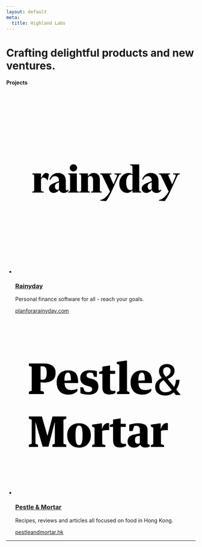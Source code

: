 ```yaml
---
layout: default
meta:
  title: Highland Labs
---
```

<style type="text/css"> :root{  --fg-color: #df678c;  --bg-color: #3d155f; } </style>
<main class="container">
  <h1 class="title">Crafting delightful products and new ventures.</h1>

  <section class="module">
    <h4 class="module__title">Projects</h4>
    <ul class="row">
      <li class="col quarter module__item">
        <a href="https://www.planforarainyday.com" class="module__logo fade" target="_blank">
          <svg viewBox="0 0 120 120"><g transform="translate(10, 47)"><path d="M8.8984127,19.1326531 L8.8984127,18.5299745 C7.26984127,18.5012755 7.06984127,18.2429847 7.06984127,16.8367347 L7.06984127,10.3220663 C7.55555556,9.63329082 8.0984127,9.2315051 8.61269841,9.2315051 C9.46984127,9.2315051 10.6984127,9.97767857 11.4126984,11.1256378 L11.5269841,11.0969388 L12.384127,7.05038265 C11.9555556,6.59119898 11.2412698,6.18941327 10.5269841,6.18941327 C9.24126984,6.18941327 8.55555556,7.13647959 7.06984127,9.6619898 L7.06984127,6.47640306 L1.2984127,6.47640306 L1.2984127,7.07908163 C2.44126984,7.07908163 2.55555556,7.36607143 2.55555556,8.77232143 L2.55555556,16.8367347 C2.55555556,18.2429847 2.44126984,18.5299745 1.2984127,18.5299745 L1.2984127,19.1326531 L8.8984127,19.1326531 Z M22.2380952,19.4196429 C23.8095238,19.4196429 24.952381,18.5299745 25.4952381,17.6403061 L25.0952381,17.2098214 C24.7809524,17.6116071 24.6095238,17.755102 24.2952381,17.755102 C23.8380952,17.755102 23.552381,17.3820153 23.552381,16.7506378 L23.552381,11.0969388 C23.552381,8.16964286 21.6380952,6.18941327 18.4380952,6.18941327 C15.4666667,6.18941327 13.5238095,8.08354592 12.6952381,10.4655612 L13.3238095,10.723852 C14.0380952,9.0880102 15.0952381,8.31313776 16.4095238,8.31313776 C18.1809524,8.31313776 19.0380952,9.60459184 19.0380952,11.1543367 L19.0380952,11.5561224 L16.6095238,12.5318878 C14.1238095,13.565051 12.3809524,14.3973214 12.3809524,16.4923469 C12.3809524,18.2716837 13.7809524,19.4196429 15.552381,19.4196429 C17.0666667,19.4196429 18.4095238,18.4725765 19.0666667,17.3533163 C19.5809524,18.8456633 20.8952381,19.4196429 22.2380952,19.4196429 Z M17.9238095,17.3533163 C17.0095238,17.3533163 16.352381,16.463648 16.352381,15.3156888 C16.352381,13.8520408 16.9809524,13.2780612 18.0952381,12.7614796 L19.0380952,12.3883929 L19.0380952,16.8654337 C18.6666667,17.2385204 18.2666667,17.3533163 17.9238095,17.3533163 Z M28.6349206,5.15625 C29.9777778,5.15625 31.0920635,4.12308673 31.0920635,2.80293367 C31.0920635,1.42538265 29.9777778,0.420918367 28.6349206,0.420918367 C27.9615383,0.420918367 27.3528164,0.673497986 26.913233,1.09904407 C26.4762004,1.52212078 26.2063492,2.1161624 26.2063492,2.80293367 C26.2063492,4.12308673 27.2920635,5.15625 28.6349206,5.15625 Z M32.1777778,19.1326531 L32.1777778,18.5299745 C31.0634921,18.5299745 30.9206349,18.2429847 30.9206349,16.8367347 L30.9206349,6.47640306 L25.1492063,6.47640306 L25.1492063,7.07908163 C26.2920635,7.07908163 26.4063492,7.36607143 26.4063492,8.77232143 L26.4063492,16.8367347 C26.4063492,18.2429847 26.2920635,18.5299745 25.1492063,18.5299745 L25.1492063,19.1326531 L32.1777778,19.1326531 Z M39.5460317,19.1326531 L39.5460317,18.5299745 C38.431746,18.5299745 38.2888889,18.2429847 38.2888889,16.8367347 L38.2888889,9.375 C38.631746,8.60012755 39.231746,8.22704082 39.831746,8.22704082 C40.9174603,8.22704082 41.6888889,8.97321429 41.6888889,10.8960459 L41.6888889,16.8367347 C41.6888889,18.2429847 41.5746032,18.5299745 40.431746,18.5299745 L40.431746,19.1326531 L47.4603175,19.1326531 L47.4603175,18.5299745 C46.3846872,18.5299745 46.2201791,18.2757552 46.2045471,17.0734472 L46.2031746,10.3507653 C46.2031746,8.05484694 44.7746032,6.18941327 42.1460317,6.18941327 C40.3460317,6.18941327 38.8603175,7.42346939 38.2888889,8.65752551 L38.2888889,6.47640306 L32.5174603,6.47640306 L32.5174603,7.07908163 C33.6603175,7.07908163 33.7746032,7.36607143 33.7746032,8.77232143 L33.7746032,16.8367347 C33.7746032,18.2429847 33.6603175,18.5299745 32.5174603,18.5299745 L32.5174603,19.1326531 L39.5460317,19.1326531 Z M50.2571429,24.872449 C51.0285714,24.1262755 52.6,21.5433673 54.3142857,17.783801 L58.3428571,8.97321429 C59.1142857,7.27997449 59.3428571,7.07908163 60.4,7.07908163 L60.4,6.47640306 L55.9142857,6.47640306 L55.9142857,7.07908163 C57.0857143,7.07908163 57.6571429,7.19387755 57.6571429,7.8252551 C57.6571429,8.08354592 57.5428571,8.45663265 57.3142857,9.00191327 L55.2857143,13.7372449 L53.0571429,8.60012755 C52.8571429,8.14094388 52.7142857,7.8252551 52.7142857,7.59566327 C52.7142857,7.16517857 53.0857143,7.07908163 53.9142857,7.07908163 L53.9142857,6.47640306 L46.4857143,6.47640306 L46.4857143,7.07908163 C47.4285714,7.07908163 47.6,7.30867347 48.2,8.57142857 L52.9428571,18.4725765 C51.1428571,21.8303571 48.8571429,23.6383929 46.4285714,24.1549745 L46.4285714,24.5280612 L50.2571429,24.872449 Z M64.368254,19.4196429 C66.1111111,19.4196429 67.2825397,18.4151786 67.9111111,17.4968112 L67.9111111,19.1326531 L73.6539683,19.1326531 L73.6539683,18.5299745 C72.5396825,18.5299745 72.3968254,18.2429847 72.3968254,16.8367347 L72.3968254,0.478316327 L66.368254,0.478316327 L66.368254,1.0809949 C67.568254,1.0809949 67.9111111,1.25318878 67.9111111,2.65943878 L67.9111111,7.02168367 C67.2539683,6.53380102 66.368254,6.18941327 65.3111111,6.18941327 C62.3111111,6.18941327 59.1396825,8.88711735 59.1396825,13.3067602 C59.1396825,17.0089286 61.4825397,19.4196429 64.368254,19.4196429 Z M66.4253968,17.5542092 C64.8253968,17.5542092 63.7396825,15.8609694 63.7396825,12.5892857 C63.7396825,8.68622449 65.2253968,7.27997449 66.6253968,7.27997449 C67.1111111,7.27997449 67.5396825,7.39477041 67.9111111,7.65306122 L67.9111111,16.8367347 C67.5396825,17.3246173 67.0539683,17.5542092 66.4253968,17.5542092 Z M83.9079365,19.4196429 C85.4793651,19.4196429 86.6222222,18.5299745 87.1650794,17.6403061 L86.7650794,17.2098214 C86.4507937,17.6116071 86.2793651,17.755102 85.9650794,17.755102 C85.5079365,17.755102 85.2222222,17.3820153 85.2222222,16.7506378 L85.2222222,11.0969388 C85.2222222,8.16964286 83.3079365,6.18941327 80.1079365,6.18941327 C77.1365079,6.18941327 75.1936508,8.08354592 74.3650794,10.4655612 L74.9936508,10.723852 C75.7079365,9.0880102 76.7650794,8.31313776 78.0793651,8.31313776 C79.8507937,8.31313776 80.7079365,9.60459184 80.7079365,11.1543367 L80.7079365,11.5561224 L78.2793651,12.5318878 C75.7936508,13.565051 74.0507937,14.3973214 74.0507937,16.4923469 C74.0507937,18.2716837 75.4507937,19.4196429 77.2222222,19.4196429 C78.7365079,19.4196429 80.0793651,18.4725765 80.7365079,17.3533163 C81.2507937,18.8456633 82.5650794,19.4196429 83.9079365,19.4196429 Z M79.5936508,17.3533163 C78.6793651,17.3533163 78.0222222,16.463648 78.0222222,15.3156888 C78.0222222,13.8520408 78.6507937,13.2780612 79.7650794,12.7614796 L80.7079365,12.3883929 L80.7079365,16.8654337 C80.3365079,17.2385204 79.9365079,17.3533163 79.5936508,17.3533163 Z M89.2761905,24.872449 C90.047619,24.1262755 91.6190476,21.5433673 93.3333333,17.783801 L97.3619048,8.97321429 C98.1333333,7.27997449 98.3619048,7.07908163 99.4190476,7.07908163 L99.4190476,6.47640306 L94.9333333,6.47640306 L94.9333333,7.07908163 C96.1047619,7.07908163 96.6761905,7.19387755 96.6761905,7.8252551 C96.6761905,8.08354592 96.5619048,8.45663265 96.3333333,9.00191327 L94.3047619,13.7372449 L92.0761905,8.60012755 C91.8761905,8.14094388 91.7333333,7.8252551 91.7333333,7.59566327 C91.7333333,7.16517857 92.1047619,7.07908163 92.9333333,7.07908163 L92.9333333,6.47640306 L85.5047619,6.47640306 L85.5047619,7.07908163 C86.447619,7.07908163 86.6190476,7.30867347 87.2190476,8.57142857 L91.9619048,18.4725765 C90.1619048,21.8303571 87.8761905,23.6383929 85.447619,24.1549745 L85.447619,24.5280612 L89.2761905,24.872449 Z"></path></g></svg>
        </a>
        <h3><a href="https://www.planforarainyday.com" class="fade underline" target="_blank">Rainyday</a></h3>
        <p>Personal finance software for all - reach your goals.</p>
        <footer class="module__item__footer">
          <a href="https://www.planforarainyday.com" class="sc faded external" target="_blank">planforarainyday.com</a>
        </footer>
      </li>
      <li class="col quarter module__item">
        <a href="https://www.pestleandmortar.hk" class="module__logo fade" target="_blank">
          <svg viewBox="0 0 120 120"><g transform="translate(10, 32)"><path d="M9.00445335,21.2067564 L9.00445335,19.6888263 L6.79676671,19.0141906 L6.79676671,13.3641171 C7.59786819,13.5327761 8.34307887,13.6171055 9.03239875,13.6171055 C11.3611821,13.6171055 13.2381815,13.0970739 14.6633969,12.0570106 C16.0886123,11.0169473 16.8012201,9.38189289 16.8012201,7.1518473 C16.8384806,3.12277335 14.2395584,1.05201673 9.00445335,0.939577461 L9.00445335,0.939577461 L-1,0.939577461 L-1,2.45750765 L0.900287228,3.16025311 L0.900287228,18.9860808 L-1,19.6888263 L-1,21.2067564 L9.00445335,21.2067564 Z M8.11020053,11.7056379 L6.79676671,11.5931986 L6.79676671,2.82293529 L8.16609133,2.82293529 C9.04171388,2.82293529 9.71240349,3.14151323 10.1781602,3.77866911 C10.6439168,4.41582499 10.8767952,5.57769748 10.8767952,7.26428657 C10.8767952,8.91339591 10.6392593,10.0658985 10.1641875,10.7217942 C9.68911566,11.37769 9.00445335,11.7056379 8.11020053,11.7056379 L8.11020053,11.7056379 Z M25.3525126,21.6284037 C26.8243037,21.6284037 28.0771891,21.3519905 29.1111689,20.7991641 C30.1451488,20.2463377 30.8670716,19.6794563 31.2769375,19.0985201 L31.2769375,19.0985201 L31.2769375,17.6930292 C30.1218609,18.2927053 28.8363725,18.5925433 27.4204722,18.5925433 C25.7437482,18.5925433 24.5607262,18.2083758 23.8714064,17.4400408 C23.1820865,16.6717058 22.800166,15.5004633 22.7256449,13.9263135 L22.7256449,13.9263135 L31.8079001,13.9263135 C31.8079001,10.759274 31.2396769,8.55733822 30.1032307,7.32050621 C28.9667844,6.08367421 27.2993755,5.4652582 25.101004,5.4652582 C22.7722206,5.4652582 20.9231666,6.18205857 19.553842,7.6156593 C18.1845174,9.04926004 17.4998551,10.9935225 17.4998551,13.4484466 C17.4998551,15.9595904 18.1612295,17.9507025 19.4839785,19.421783 C20.8067274,20.8928635 22.7629055,21.6284037 25.3525126,21.6284037 Z M22.6418087,12.3802735 C22.6418087,8.80095664 23.4149648,7.01129821 24.961277,7.01129821 C25.6319666,7.01129821 26.1349838,7.37204088 26.4703286,8.09352621 C26.8056734,8.81501155 26.9733458,10.1502279 26.9733458,12.0991753 L26.9733458,12.0991753 L22.6418087,12.3802735 Z M38.6265778,21.5721841 C43.0233208,21.5721841 45.2216923,19.7825256 45.2216923,16.2032088 C45.2216923,14.778978 44.8677172,13.6733251 44.1597671,12.8862502 C43.4518169,12.0991753 42.3060555,11.5088691 40.7224828,11.1153317 C39.1389101,10.7217942 38.1841089,10.3751065 37.8580793,10.0752684 C37.5320496,9.77543034 37.3690348,9.37252295 37.3690348,8.86654622 C37.3690348,7.66719397 38.1235606,7.06751785 39.6326122,7.06751785 C40.4709742,7.06751785 41.1137184,7.17995712 41.5608448,7.40483567 L41.5608448,7.40483567 L42.3712614,9.82228004 L44.2156579,9.82228004 L44.2156579,6.05556439 C43.1164721,5.62454717 41.5515297,5.40903857 39.5208306,5.40903857 C37.3597196,5.40903857 35.7621742,5.89159045 34.7281944,6.85669421 C33.6942146,7.82179797 33.1772247,9.05394501 33.1772247,10.5531353 C33.1772247,11.4901293 33.3495547,12.300629 33.6942146,12.9846346 C34.0388745,13.6686402 34.5791523,14.2495764 35.3150478,14.7274433 C36.0509434,15.2053102 37.0476627,15.5941627 38.3052057,15.8940008 C39.5627487,16.1938388 40.3405623,16.4889919 40.6386466,16.7794601 C40.9367309,17.0699282 41.085773,17.4681506 41.085773,17.9741273 C41.085773,19.267179 40.247411,19.9137048 38.570687,19.9137048 C37.6205434,19.9137048 36.828757,19.735676 36.1953279,19.3796183 L36.1953279,19.3796183 L35.0216211,16.7091855 L33.1772247,16.7091855 L33.3448971,20.7288895 C34.872579,21.2910859 36.6331392,21.5721841 38.6265778,21.5721841 Z M52.4316056,21.5159644 C54.0524388,21.5159644 55.4217634,21.1880166 56.5395794,20.5321208 L56.5395794,20.5321208 L56.5395794,19.0704103 L55.114364,19.1547397 C54.276002,19.1547397 53.7124364,18.9813958 53.4236673,18.6347081 C53.1348982,18.2880203 52.9905136,17.721139 52.9905136,16.9340641 L52.9905136,16.9340641 L52.9905136,7.88270258 L56.371907,7.88270258 L56.371907,5.80257602 L52.9905136,5.80257602 L52.9905136,2.2326291 L47.9044507,3.04781383 L47.9044507,5.80257602 L45.7247095,6.56154112 L45.7247095,7.88270258 L47.9044507,7.88270258 L47.9044507,16.8497346 C47.9044507,18.4988439 48.2817136,19.6888263 49.0362394,20.4196815 C49.7907652,21.1505368 50.922554,21.5159644 52.4316056,21.5159644 Z M65.8733432,21.2067564 L65.8733432,19.9699244 L64.2804553,19.2390692 L64.2804553,-0.915670545 L63.6656565,-1 L57.4617776,-0.100485815 L57.4617776,1.13634619 L59.1664471,1.78287201 L59.1664471,19.2390692 L57.5735593,19.9699244 L57.5735593,21.2067564 L65.8733432,21.2067564 Z M74.5084719,21.6284037 C75.980263,21.6284037 77.2331484,21.3519905 78.2671283,20.7991641 C79.3011081,20.2463377 80.0230309,19.6794563 80.4328968,19.0985201 L80.4328968,19.0985201 L80.4328968,17.6930292 C79.2778202,18.2927053 77.9923318,18.5925433 76.5764315,18.5925433 C74.8997075,18.5925433 73.7166856,18.2083758 73.0273657,17.4400408 C72.3380458,16.6717058 71.9561253,15.5004633 71.8816043,13.9263135 L71.8816043,13.9263135 L80.9638594,13.9263135 C80.9638594,10.759274 80.3956362,8.55733822 79.25919,7.32050621 C78.1227437,6.08367421 76.4553348,5.4652582 74.2569633,5.4652582 C71.9281799,5.4652582 70.0791259,6.18205857 68.7098013,7.6156593 C67.3404767,9.04926004 66.6558144,10.9935225 66.6558144,13.4484466 C66.6558144,15.9595904 67.3171889,17.9507025 68.6399378,19.421783 C69.9626868,20.8928635 71.9188648,21.6284037 74.5084719,21.6284037 Z M32.3388627,40.5744212 C34.7049066,40.5744212 36.6098514,41.2959066 38.0536971,42.7388772 C39.4975428,44.1818479 40.2194656,46.1401653 40.2194656,48.6138293 C40.2194656,51.124973 39.4975428,53.1114002 38.0536971,54.5731107 C36.6098514,56.0348213 34.7142217,56.7656766 32.3668081,56.7656766 C30.0193945,56.7656766 28.1237648,56.0254514 26.6799191,54.5450009 C25.2360734,53.0645505 24.5141506,51.0781233 24.5141506,48.5857194 C24.5141506,46.0933156 25.2360734,44.1349982 26.6799191,42.7107674 C28.1237648,41.2865366 30.0100793,40.5744212 32.3388627,40.5744212 Z M71.4344779,40.5744212 C73.4838072,40.5744212 75.0813526,40.9117391 76.227114,41.5863747 C77.3728754,42.2610103 77.9457561,43.4697325 77.9457561,45.2125413 L77.9457561,45.2125413 L77.9457561,54.2639027 L79.398917,54.994758 L79.398917,56.0067115 L79.2428196,56.1106679 C78.5959414,56.5098606 77.6792,56.7094569 76.4925953,56.7094569 C74.7599805,56.7094569 73.6701099,56.1097808 73.2229835,54.9104286 L73.2229835,54.9104286 L73.0553111,54.9104286 L72.8931588,55.1108412 C71.9527903,56.2140648 70.6468316,56.7656766 68.9752826,56.7656766 C67.6897942,56.7656766 66.6464992,56.395564 65.8453978,55.6553387 C65.0442963,54.9151135 64.6437456,53.8891052 64.6437456,52.5773136 C64.6437456,50.2535687 66.0130702,48.7731182 68.7517194,48.1359624 L68.7517194,48.1359624 L72.8317479,47.3488874 L72.8317479,45.2406511 L72.8278666,44.9843442 C72.7994037,44.0667408 72.6143948,43.3932113 72.2728399,42.9637558 C71.9002345,42.4952588 71.2668054,42.2610103 70.3725526,42.2610103 C69.8881657,42.2610103 69.4410393,42.31723 69.0311734,42.4296692 L69.0311734,42.4296692 L67.9971936,45.8028474 L65.7615616,45.8028474 L65.7615616,41.5582649 L66.247547,41.4127259 C68.1749528,40.8538561 69.9039298,40.5744212 71.4344779,40.5744212 Z M60.0886453,37.369902 L60.0886453,40.9398489 L63.4700387,40.9398489 L63.4700387,43.0199754 L60.0886453,43.0199754 L60.0886453,52.0713369 L60.0929768,52.3008536 C60.118966,52.9695862 60.2619068,53.4599619 60.521799,53.7719809 C60.8105681,54.1186687 61.3741337,54.2920126 62.2124957,54.2920126 L62.2124957,54.2920126 L63.6377111,54.2076831 L63.6377111,55.6693937 L63.3752889,55.8149327 C62.3077416,56.3738024 61.025891,56.6532373 59.5297373,56.6532373 C58.0206857,56.6532373 56.8888969,56.2878097 56.1343711,55.5569544 C55.3798453,54.8260991 55.0025824,53.6361168 55.0025824,51.9870075 L55.0025824,51.9870075 L55.0025824,43.0199754 L52.8228412,43.0199754 L52.8228412,41.698814 L55.0025824,40.9398489 L55.0025824,38.1850867 L60.0886453,37.369902 Z M7.66307413,36.0768503 L11.2959762,48.7824882 L11.4077578,48.7824882 L14.7332604,36.0768503 L23.8714064,36.0768503 L23.8714064,37.5666707 L21.9990645,38.2694161 L21.9990645,54.1514635 L23.8714064,54.8542089 L23.8714064,56.3440293 L14.6494242,56.3440293 L14.6494242,54.8542089 L16.2702575,54.1795733 L16.2702575,40.152774 L16.102585,40.152774 L12.050502,56.1753704 L8.16609133,56.1753704 L3.52715487,40.152774 L3.38742786,40.152774 L3.38742786,54.2357929 L5.06415189,54.8542089 L5.06415189,56.3440293 L-1,56.3440293 L-1,54.8542089 L0.900287228,54.2076831 L0.900287228,38.2413063 L-1,37.5666707 L-1,36.0768503 L7.66307413,36.0768503 Z M51.621189,40.4900918 C51.975164,40.4900918 52.2266726,40.5275715 52.3757148,40.6025311 L52.3757148,40.6025311 L52.3757148,45.2406511 L52.2704829,45.2142981 C52.0076215,45.1569072 51.6235177,45.1282118 51.1181718,45.1282118 C49.7022715,45.1282118 48.5937706,45.2968707 47.7926691,45.6341885 L47.7926691,45.6341885 L47.7926691,54.4325617 L49.8606287,55.1353071 L49.8606287,56.3440293 L41.085773,56.3440293 L41.085773,55.1353071 L42.6786608,54.4325617 L42.6786608,43.4416227 L41.0019368,42.7669871 L41.0019368,41.5582649 L47.1219795,40.6587507 L47.6249967,40.7149703 L47.6249967,44.2005878 L47.7647237,44.2005878 L47.8557283,43.9308261 C48.661711,41.6370032 49.9168645,40.4900918 51.621189,40.4900918 Z M90.6888587,40.4900918 C91.0428338,40.4900918 91.2943424,40.5275715 91.4433845,40.6025311 L91.4433845,40.6025311 L91.4433845,45.2406511 L91.3381526,45.2142981 C91.0752912,45.1569072 90.6911875,45.1282118 90.1858415,45.1282118 C88.7699412,45.1282118 87.6614404,45.2968707 86.8603389,45.6341885 L86.8603389,45.6341885 L86.8603389,54.4325617 L88.9282985,55.1353071 L88.9282985,56.3440293 L80.1534428,56.3440293 L80.1534428,55.1353071 L81.7463306,54.4325617 L81.7463306,43.4416227 L80.0696066,42.7669871 L80.0696066,41.5582649 L86.1896493,40.6587507 L86.6926665,40.7149703 L86.6926665,44.2005878 L86.8323935,44.2005878 L86.9233981,43.9308261 C87.7293808,41.6370032 88.9845343,40.4900918 90.6888587,40.4900918 Z M32.3668081,42.1766809 C31.5098158,42.1766809 30.9043321,42.6732877 30.5503571,43.6665012 C30.196382,44.6597148 30.0193945,46.3088242 30.0193945,48.6138293 C30.0193945,50.975054 30.2010396,52.6522732 30.5643298,53.6454867 C30.92762,54.6387003 31.5377612,55.1353071 32.3947535,55.1353071 C33.2517458,55.1353071 33.8525719,54.6199604 34.1972318,53.5892671 C34.5418917,52.5585738 34.7142217,50.8907245 34.7142217,48.5857194 C34.7142217,46.2994542 34.5418917,44.6597148 34.1972318,43.6665012 C33.8525719,42.6732877 33.2424306,42.1766809 32.3668081,42.1766809 Z M72.8317479,48.9511471 L71.3785871,49.119806 L71.2123088,49.15378 C70.1308239,49.4104441 69.5900814,50.2705238 69.5900814,51.7340191 C69.5900814,52.7084928 69.767069,53.3597036 70.121044,53.6876515 C70.4750191,54.0155993 70.9314606,54.1795733 71.4903687,54.1795733 C72.0865372,54.1795733 72.5336636,54.0296543 72.8317479,53.7298162 L72.8317479,53.7298162 L72.8317479,48.9511471 Z M90.8618541,1.27154103 C92.3150149,1.27154103 93.5166671,1.67913339 94.4668107,2.49431812 C95.4169543,3.30950286 95.8920261,4.4011008 95.8920261,5.76911195 C95.8920261,6.91224456 95.5659965,7.90077317 94.9139371,8.73469778 C94.2618778,9.56862239 93.0695407,10.407232 91.3369259,11.2505265 L91.3369259,11.2505265 L95.6125721,16.5070625 L95.7665199,16.207668 C96.3618065,14.9887997 96.7110413,13.514448 96.8142244,11.7846131 L96.8142244,11.7846131 L99.2734196,11.7846131 L99.2319381,12.2348094 C98.9917824,14.4704184 98.2603988,16.475439 97.0377876,18.2498713 L97.0377876,18.2498713 L100,21.8760378 L96.786279,21.8760378 L95.3331181,20.1332291 L95.0670331,20.3579341 C93.5469988,21.5948818 91.8192428,22.2133556 89.8837651,22.2133556 C87.7599146,22.2133556 86.0831906,21.7214338 84.853593,20.7375902 C83.6239954,19.7537465 83.0091966,18.296721 83.0091966,16.3665134 C83.0091966,15.1296814 83.3398838,14.0568234 84.0012583,13.1479393 C84.6626327,12.2390551 85.7944215,11.3723357 87.3966244,10.5477811 C86.1483965,8.99237112 85.5242826,7.52129063 85.5242826,6.13453959 C85.5242826,4.63534928 86.0133271,3.45005195 86.9914161,2.57864758 C87.9695051,1.70724321 89.2596511,1.27154103 90.8618541,1.27154103 Z M88.5982766,11.9813818 L88.304195,12.1608015 C87.6327776,12.5881586 87.0647728,13.0764935 86.6001805,13.6258062 C86.0692179,14.2535921 85.8037366,15.0734618 85.8037366,16.0854153 C85.8037366,17.2847675 86.1483965,18.2405013 86.8377164,18.9526167 C87.5270363,19.6647321 88.5423858,20.0207898 89.8837651,20.0207898 C91.5418588,20.0207898 92.9298137,19.533553 94.0476297,18.5590793 L94.0476297,18.5590793 L88.5982766,11.9813818 Z M74.1172363,7.01129821 C74.7879259,7.01129821 75.2909431,7.37204088 75.6262879,8.09352621 C75.9419066,8.77257124 76.1089988,9.99526728 76.1275646,11.7616143 L76.1293051,12.0991753 L71.7977681,12.3802735 C71.7977681,8.80095664 72.5709241,7.01129821 74.1172363,7.01129821 Z M90.8339087,3.3797774 C90.1632191,3.3797774 89.5717081,3.58591607 89.0593757,3.9981934 C88.5470434,4.41047074 88.2908772,5.07573644 88.2908772,5.9939905 C88.2908772,6.91224456 88.5982766,7.79301887 89.2130754,8.63631342 L89.2130754,8.63631342 L90.1911645,9.87314542 C91.3276107,9.21724966 92.1193971,8.57072384 92.5665235,7.93356796 C93.0136499,7.29641208 93.2372131,6.59366662 93.2372131,5.82533159 C93.2372131,5.0195168 92.9950196,4.41047074 92.5106327,3.9981934 C92.0262458,3.58591607 91.4673377,3.3797774 90.8339087,3.3797774 Z"></path></g></svg>
        </a>
        <h3><a href="https://www.pestleandmortar.hk" class="fade underline" target="_blank">Pestle &amp; Mortar</a></h3>
        <p>Recipes, reviews and articles all focused on food in Hong Kong.</p>
        <footer class="module__item__footer">
          <a href="https://www.pestleandmortar.hk" class="sc faded external" target="_blank">pestleandmortar.hk</a>
        </footer>
      </li>
    </ul>
  </section>
  <hr>
  <!--<section class="module">
    <h4 class="module__title">Extras</h4>
    <ul>
      <li>
        <div class="row">
          <div class="col quarter">
            <h3><a href="http://swimriderunrepeat.hk" class="fade underline" target="_blank">SWRDRN</a></h3>
          </div>
          <div class="col three-quarters module__item">
            <p>A small corner of the internet dedicated to my training for triathlons.</p>

            <footer class="module__item__footer">
              <a href="http://swimriderunrepeat.hk" class="sc faded external" target="_blank">swimriderunrepeat.hk</a>
            </footer>
          </div>
        </div>
      </li>
    </ul>
  </section>-->
</main>

